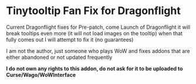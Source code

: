 # Tinytooltip Fan Fix for Dragonflight

Current Dragonflight fixes for Pre-patch, come Launch of Dragonflight it will break tooltips even more (it will not load images on the tooltip) when that fully comes out I will attempt to fix it (no guarantees)

I am not the author, just someone who plays WoW and fixes addons that are either abandoned or not updated frequently

**I do not own any rights to this addon, do not ask for it to be uploaded to Curse/Wago/WoWInterface**
